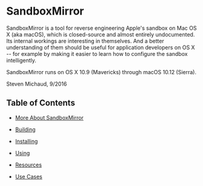 # SandboxMirror

SandboxMirror is a tool for reverse engineering Apple's sandbox on Mac
OS X (aka macOS), which is closed-source and almost entirely
undocumented.  Its internal workings are interesting in themselves.
And a better understanding of them should be useful for application
developers on OS X -- for example by making it easier to learn how to
configure the sandbox intelligently.

SandboxMirror runs on OS X 10.9 (Mavericks) through macOS 10.12
(Sierra).

Steven Michaud, 9/2016

## Table of Contents

* [More About SandboxMirror](1-more-about.md)

* [Building](2-building.md)

* [Installing](3-installing.md)

* [Using](4-using.md)

* [Resources](5-resources.md)

* [Use Cases](6-use-cases.md)
